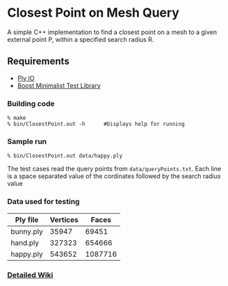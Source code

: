 # Closest Point on Mesh Query
A simple C++ implementation to find a closest  point on a mesh to a given external point P, within a specified search radius R.

## Requirements
* [Ply IO ](http://people.sc.fsu.edu/~jburkardt/data/ply/ply.html)
* [Boost Minimalist Test Library](http://www.boost.org/doc/libs/1_46_1/libs/test/doc/html/minimal.html)

### Building code
```
% make
% bin/ClosestPoint.out -h      #Displays help for running
```
### Sample run 
```
% bin/ClosestPoint.out data/happy.ply
```
The test cases read the query points from `data/queryPoints.txt`. Each line is a space separated value of the cordinates followed by the search radius value

### Data used for testing
Ply file |Vertices | Faces
------------ | -------------|-------------
bunny.ply | 35947 | 69451 
hand.ply | 327323 | 654666
happy.ply |  543652 | 1087716

### [Detailed Wiki](https://github.com/bronzelion/closest-point-on-mesh/wiki/Closest-Point-on-a-Mesh-:-Background-and-Approaches)


